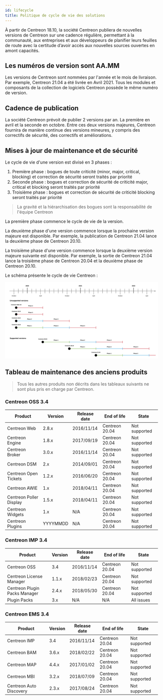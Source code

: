```yaml
---
id: lifecycle
title: Politique de cycle de vie des solutions
---
```


À partir de Centreon 18.10, la société Centreon publiera de nouvelles versions
de Centreon sur une cadence régulière, permettant à la communauté, aux
entreprises et aux développeurs de planifier leurs feuilles de route avec la
certitude d’avoir accès aux nouvelles sources ouvertes en amont capacités.

## Les numéros de version sont AA.MM

Les versions de Centreon sont nommées par l'année et le mois de livraison. Par
exemple, Centreon 21.04 a été livrée en Avril 2021. Tous les modules et
composants de la collection de logiciels Centreon possède le même numéro de
version.

## Cadence de publication

La société Centreon prévoit de publier 2 versions par an. La première en avril
et la seconde en octobre. Entre ces deux versions majeures, Centreon fournira de
manière continue des versions mineures, y compris des correctifs de sécurité,
des correctifs et améliorations.

## Mises à jour de maintenance et de sécurité

Le cycle de vie d'une version est divisé en 3 phases :

1.  Première phase : bogues de toute criticité (minor, major, critical,
    blocking) et correction de sécurité seront traités par priorité
2.  Seconde phase : bogues et correction de sécurité de criticité major,
    critical et blocking seront traités par priorité
3.  Troisième phase : bogues et correction de sécurité de criticité blocking
    seront traités par priorité

> La gravité et la hiérarchisation des bogues sont la responsabilité de l'équipe
> Centreon

La première phase commence le cycle de vie de la version.

La deuxième phase d'une version commence lorsque la prochaine version majeure
est disponible. Par exemple, la publication de Centreon 21.04 lance la deuxième
phase de Centreon 20.10.

La troisième phase d'une version commence lorsque la deuxième version majeure
suivante est disponible. Par exemple, la sortie de Centreon 21.04 lance la
troisième phase de Centreon 20.04 et la deuxième phase de Centreon 20.10.

Le schéma présente le cycle de vie Centreon :

![image](../assets/releases/lifecycle.png)

## Tableau de maintenance des anciens produits

> Tous les autres produits non décrits dans les tableaux suivants ne sont plus
> pris en charge par Centreon.

### Centreon OSS 3.4

| Product                 | Version  | Release date | End of life    | State         |
| ----------------------- | -------- | ------------ | -------------- | ------------- |
| Centreon Web            | 2.8.x    | 2016/11/14   | Centreon 20.04 | Not supported |
| Centreon Engine         | 1.8.x    | 2017/09/19   | Centreon 20.04 | Not supported |
| Centreon Broker         | 3.0.x    | 2016/11/14   | Centreon 20.04 | Not supported |
| Centreon DSM            | 2.x      | 2014/09/01   | Centreon 20.04 | Not supported |
| Centreon Open Tickets   | 1.2.x    | 2016/06/20   | Centreon 20.04 | Not supported |
| Centreon AWIE           | 1.x      | 2018/04/11   | Centreon 20.04 | Not supported |
| Centreon Poller Display | 1.5.x    | 2018/04/11   | Centreon 20.04 | Not supported |
| Centreon Widgets        | 1.x      | N/A          | Centreon 20.04 | Not supported |
| Centreon Plugins        | YYYYMMDD | N/A          | Centreon 20.04 | Not supported |

### Centreon IMP 3.4

| Product                       | Version | Release date | End of life    | State           |
| ----------------------------- | ------- | ------------ | -------------- | --------------- |
| Centreon OSS                  | 3.4     | 2016/11/14   | Centreon 20.04 | Not supported   |
| Centreon License Manager      | 1.1.x   | 2018/02/23   | Centreon 20.04 | Not supported   |
| Centreon Plugin Packs Manager | 2.4.x   | 2018/05/30   | Centreon 20.04 | Not supported   |
| Plugin Packs                  | 3.x     | N/A          | N/A            | All issues      |

### Centreon EMS 3.4

| Product                 | Version | Release date | End of life    | State                     |
| ----------------------- | ------- | ------------ | -------------- | ------------------------- |
| Centreon IMP            | 3.4     | 2016/11/14   | Centreon 20.04 | Not supported             |
| Centreon BAM            | 3.6.x   | 2018/02/22   | Centreon 20.04 | Not supported             |
| Centreon MAP            | 4.4.x   | 2017/01/02   | Centreon 20.04 | Not supported             |
| Centreon MBI            | 3.2.x   | 2018/07/09   | Centreon 20.04 | Not supported             |
| Centreon Auto Discovery | 2.3.x   | 2017/08/24   | Centreon 20.04 | Not supported             |
